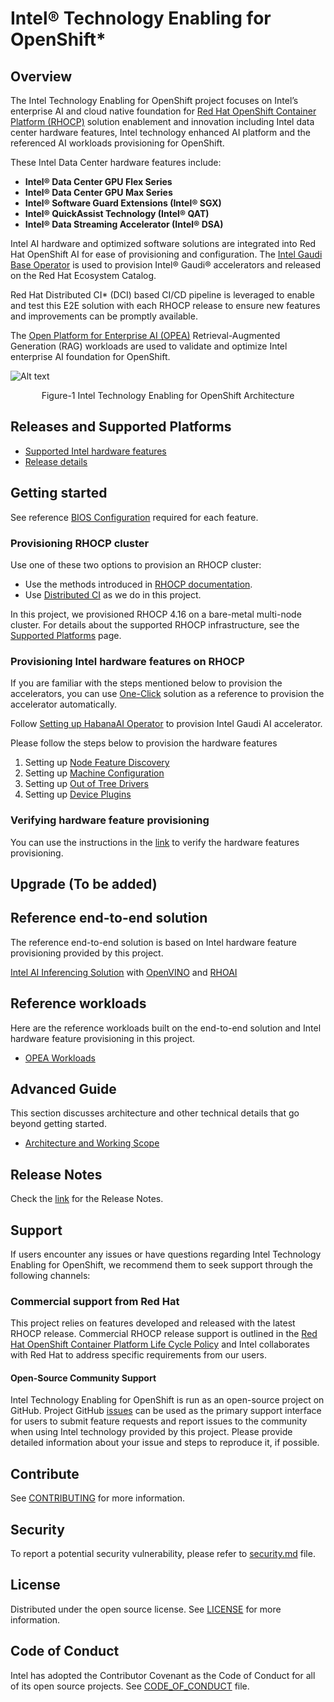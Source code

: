 # Intel® Technology Enabling for OpenShift*
## Overview
The Intel Technology Enabling for OpenShift project focuses on Intel’s enterprise AI and cloud native foundation for [Red Hat OpenShift Container Platform (RHOCP)](https://www.redhat.com/en/technologies/cloud-computing/openshift/container-platform) solution enablement and innovation including Intel data center hardware features, Intel technology enhanced AI platform and the referenced AI workloads provisioning for OpenShift.

These Intel Data Center hardware features include: 
- **Intel® Data Center GPU Flex Series**
- **Intel® Data Center GPU Max Series** 
- **Intel® Software Guard Extensions (Intel® SGX)**
- **Intel® QuickAssist Technology (Intel® QAT)**
- **Intel® Data Streaming Accelerator (Intel® DSA)** 

Intel AI hardware and optimized software solutions are integrated into Red Hat OpenShift AI for ease of provisioning and configuration. The [Intel Gaudi Base Operator](https://catalog.redhat.com/software/container-stacks/detail/6683b2cce45daa25e36bddcb?gs&q=Gaudi) is used to provision Intel® Gaudi® accelerators and released on the Red Hat Ecosystem Catalog.

Red Hat Distributed CI* (DCI) based CI/CD pipeline is leveraged to enable and test this E2E solution with each RHOCP release to ensure new features and improvements can be promptly available.

The [Open Platform for Enterprise AI (OPEA)](https://github.com/opea-project) Retrieval-Augmented Generation (RAG) workloads are used to validate and optimize Intel enterprise AI foundation for OpenShift.

![Alt text](/docs/images/Intel-Technology-Enabling-for-OpenShift-Architecture.png)

<div align="center">
  Figure-1 Intel Technology Enabling for OpenShift Architecture 
</div>

## Releases and Supported Platforms 
- [Supported Intel hardware features](/docs/supported_platforms.md#supported-intel-hardware-features) 
- [Release details](/docs/releases.rst)

## Getting started
See reference [BIOS Configuration](/docs/supported_platforms.md#bios-configuration) required for each feature.

### Provisioning RHOCP cluster   
Use one of these two options to provision an RHOCP cluster: 
- Use the methods introduced in [RHOCP documentation](https://docs.openshift.com/container-platform/4.16/installing/index.html). 
- Use [Distributed CI](https://doc.distributed-ci.io/) as we do in this project.  

In this project, we provisioned RHOCP 4.16 on a bare-metal multi-node cluster. For details about the supported RHOCP infrastructure, see the [Supported Platforms](/docs/supported_platforms.md) page.

### Provisioning Intel hardware features on RHOCP
If you are familiar with the steps mentioned below to provision the accelerators, you can use [One-Click](/one_click/README.md) solution as a reference to provision the accelerator automatically.

Follow [Setting up HabanaAI Operator](/gaudi/README.md) to provision Intel Gaudi AI accelerator.  

Please follow the steps below to provision the hardware features 
1. Setting up [Node Feature Discovery](/nfd/README.md) 
2. Setting up [Machine Configuration](/machine_configuration/README.md) 
3. Setting up [Out of Tree Drivers](/kmmo/README.md) 
4. Setting up [Device Plugins](/device_plugins/README.md) 

### Verifying hardware feature provisioning 
You can use the instructions in the [link](/tests/l2/README.md) to verify the hardware features provisioning. 

## Upgrade (To be added) 

## Reference end-to-end solution 
The reference end-to-end solution is based on Intel hardware feature provisioning provided by this project. 

[Intel AI Inferencing Solution](/e2e/inference/README.md) with [OpenVINO](https://github.com/openvinotoolkit/openvino) and [RHOAI](https://www.redhat.com/en/technologies/cloud-computing/openshift/openshift-data-science) 

## Reference workloads 
Here are the reference workloads built on the end-to-end solution and Intel hardware feature provisioning in this project. 
- [OPEA Workloads](workloads/opea/chatqna/README.md)

## Advanced Guide 
This section discusses architecture and other technical details that go beyond getting started. 
- [Architecture and Working Scope](https://github.com/intel/intel-technology-enabling-for-openshift/wiki/Intel-Technology-Enabling-for-OpenShift-Architecture-and-Working-Scope) 

## Release Notes
Check the [link](https://github.com/intel/intel-technology-enabling-for-openshift/releases/) for the Release Notes.  

## Support
If users encounter any issues or have questions regarding Intel Technology Enabling for OpenShift, we recommend them to seek support through the following channels:
### Commercial support from Red Hat 
This project relies on features developed and released with the latest RHOCP release. Commercial RHOCP release support is outlined in the [Red Hat OpenShift Container Platform Life Cycle Policy](https://access.redhat.com/support/policy/updates/openshift) and Intel collaborates with Red Hat to address specific requirements from our users.  

#### Open-Source Community Support
Intel Technology Enabling for OpenShift is run as an open-source project on GitHub. Project GitHub [issues](https://github.com/intel/intel-technology-enabling-for-openshift/issues) can be used as the primary support interface for users to submit feature requests and report issues to the community when using Intel technology provided by this project. Please provide detailed information about your issue and steps to reproduce it, if possible.

## Contribute
See [CONTRIBUTING](CONTRIBUTING.md) for more information.

## Security
To report a potential security vulnerability, please refer to [security.md](/security.md) file. 

## License
Distributed under the open source license. See [LICENSE](/LICENSE.txt) for more information.

## Code of Conduct
Intel has adopted the Contributor Covenant as the Code of Conduct for all of its open source projects. See [CODE_OF_CONDUCT](/CODE_OF_CONDUCT.md) file.
